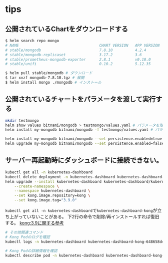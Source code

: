 # tips

## 公開されているChartをダウンロードする
```sh
$ helm search repo mongo
# NAME                                    CHART VERSION   APP VERSION     DESCRIPTION                                       
# stable/mongodb                          7.8.10          4.2.4           DEPRECATED NoSQL document-oriented database tha...
# stable/mongodb-replicaset               3.17.2          3.6             DEPRECATED - NoSQL document-oriented database t...
# stable/prometheus-mongodb-exporter      2.8.1           v0.10.0         DEPRECATED A Prometheus exporter for MongoDB me...
# stable/unifi                            0.10.2          5.12.35         DEPRECATED - Ubiquiti Network's Unifi Controller  

$ helm pull stable/mongodb # ダウンロード
$ tar xvzf mongodb-7.8.10.tgz # 展開
$ helm install mongo ./mongodb # インストール
```

## 公開されているチャートをパラメータを渡して実行する
```sh
mkdir testmongo
helm show values bitnami/mongodb > testmongo/values.yaml # パラメータを取得してvalues.ymlを作成
helm install my-mongodb bitnami/mongodb -f testmongo/values.yaml # パラメータを渡して実行

helm install my-mongodb bitnami/mongodb --set persistence.enabled=true # --setの場合
helm upgrade my-mongodb bitnami/mongodb --set persistence.enabled=false # 既存のhelmリソースを更新
```

## サーバー再起動時にダッシュボードに接続できない。
```sh
kubectl get all -n kubernetes-dashboard
kubectl delete deployment -n kubernetes-dashboard kubernetes-dashboard-kong
helm upgrade --install kubernetes-dashboard kubernetes-dashboard/kubernetes-dashboard \
    --create-namespace \
    --namespace kubernetes-dashboard \
    --set kong.image.repository=kong \
    --set kong.image.tag="3.9.0"
```

`kubectl get all -n kubernetes-dashboard`で`kubernetes-dashboard-kong`が立ち上がっていないことがある。
下2行の命令で削除/再インストールすれば復旧する。
[kong:3.9に関する参考](https://github.com/kubernetes/dashboard/issues/9955)

```sh
# その他関連コマンド
# Kong Podのログを確認
kubectl logs -n kubernetes-dashboard kubernetes-dashboard-kong-648658d45f-n4nc7

# Kong Podの詳細情報を確認
kubectl describe pod -n kubernetes-dashboard kubernetes-dashboard-kong-648658d45f-n4nc7
```
